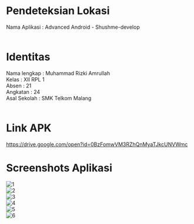 # Pendeteksian Lokasi<br>
Nama Aplikasi : Advanced Android - Shushme-develop <br> <br>

# Identitas<br>
Nama lengkap  : Muhammad Rizki Amrullah <br>
Kelas         : XII RPL 1 <br>
Absen         : 21 <br>
Angkatan      : 24 <br>
Asal Sekolah  : SMK Telkom Malang <br><br>

# Link APK<br>
https://drive.google.com/open?id=0BzFomwVM3RZhQnMyaTJkcUNVWmc

# Screenshots Aplikasi<br>
![1](https://user-images.githubusercontent.com/22188487/30382301-f9862b8c-98c8-11e7-9307-13c90a758ecf.PNG)<br>
![2](https://user-images.githubusercontent.com/22188487/30382304-f98ae348-98c8-11e7-8530-1113bb08dfd8.PNG)<br>
![3](https://user-images.githubusercontent.com/22188487/30382306-f98cac46-98c8-11e7-9044-410cf7f099f6.PNG)<br>
![4](https://user-images.githubusercontent.com/22188487/30382303-f989c7ce-98c8-11e7-9cbe-bcc2251507f1.PNG)<br>
![5](https://user-images.githubusercontent.com/22188487/30382302-f9886320-98c8-11e7-8d2b-db314b12a117.PNG)<br>
![6](https://user-images.githubusercontent.com/22188487/30382305-f98c2e88-98c8-11e7-9243-7ebd1cc78e62.PNG)<br>






